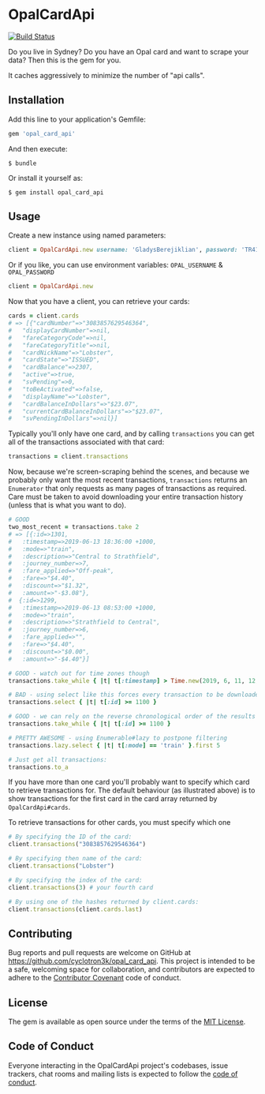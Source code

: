 # OpalCardApi

[![Build Status](https://travis-ci.org/cyclotron3k/opal_card_api.svg?branch=master)](https://travis-ci.org/cyclotron3k/opal_card_api)

Do you live in Sydney? Do you have an Opal card and want to scrape your data? Then this is the gem for you.

It caches aggressively to minimize the number of "api calls".

## Installation

Add this line to your application's Gemfile:

```ruby
gem 'opal_card_api'
```

And then execute:

    $ bundle

Or install it yourself as:

    $ gem install opal_card_api

## Usage

Create a new instance using named parameters:
```ruby
client = OpalCardApi.new username: 'GladysBerejiklian', password: 'TR41NL0V3R'
```

Or if you like, you can use environment variables: `OPAL_USERNAME` & `OPAL_PASSWORD`
```ruby
client = OpalCardApi.new
```

Now that you have a client, you can retrieve your cards:
```ruby
cards = client.cards
# => [{"cardNumber"=>"3083857629546364",
#   "displayCardNumber"=>nil,
#   "fareCategoryCode"=>nil,
#   "fareCategoryTitle"=>nil,
#   "cardNickName"=>"Lobster",
#   "cardState"=>"ISSUED",
#   "cardBalance"=>2307,
#   "active"=>true,
#   "svPending"=>0,
#   "toBeActivated"=>false,
#   "displayName"=>"Lobster",
#   "cardBalanceInDollars"=>"$23.07",
#   "currentCardBalanceInDollars"=>"$23.07",
#   "svPendingInDollars"=>nil}]
```

Typically you'll only have one card, and by calling `transactions` you can get all of the transactions associated with that card:
```ruby
transactions = client.transactions
```
Now, because we're screen-scraping behind the scenes, and because we probably only want the most recent transactions, `transactions` returns an `Enumerator` that only requests as many pages of transactions as required. Care must be taken to avoid downloading your entire transaction history (unless that is what you want to do).
```ruby
# GOOD
two_most_recent = transactions.take 2
# => [{:id=>1301,
#   :timestamp=>2019-06-13 18:36:00 +1000,
#   :mode=>"train",
#   :description=>"Central to Strathfield",
#   :journey_number=>7,
#   :fare_applied=>"Off-peak",
#   :fare=>"$4.40",
#   :discount=>"$1.32",
#   :amount=>"-$3.08"},
#  {:id=>1299,
#   :timestamp=>2019-06-13 08:53:00 +1000,
#   :mode=>"train",
#   :description=>"Strathfield to Central",
#   :journey_number=>6,
#   :fare_applied=>"",
#   :fare=>"$4.40",
#   :discount=>"$0.00",
#   :amount=>"-$4.40"}]

# GOOD - watch out for time zones though
transactions.take_while { |t| t[:timestamp] > Time.new(2019, 6, 11, 12, 0, 0) }

# BAD - using select like this forces every transaction to be downloaded
transactions.select { |t| t[:id] >= 1100 }

# GOOD - we can rely on the reverse chronological order of the results
transactions.take_while { |t| t[:id] >= 1100 }

# PRETTY AWESOME - using Enumerable#lazy to postpone filtering
transactions.lazy.select { |t| t[:mode] == 'train' }.first 5

# Just get all transactions:
transactions.to_a
```

If you have more than one card you'll probably want to specify which card to retrieve transactions for. The default behaviour (as illustrated above) is to show transactions for the first card in the card array returned by `OpalCardApi#cards`.

To retrieve transactions for other cards, you must specify which one
```ruby
# By specifying the ID of the card:
client.transactions("3083857629546364")

# By specifying then name of the card:
client.transactions("Lobster")

# By specifying the index of the card:
client.transactions(3) # your fourth card

# By using one of the hashes returned by client.cards:
client.transactions(client.cards.last)
```

## Contributing

Bug reports and pull requests are welcome on GitHub at https://github.com/cyclotron3k/opal_card_api. This project is intended to be a safe, welcoming space for collaboration, and contributors are expected to adhere to the [Contributor Covenant](http://contributor-covenant.org) code of conduct.

## License

The gem is available as open source under the terms of the [MIT License](https://opensource.org/licenses/MIT).

## Code of Conduct

Everyone interacting in the OpalCardApi project's codebases, issue trackers, chat rooms and mailing lists is expected to follow the [code of conduct](https://github.com/cyclotron3k/opal_card_api/blob/master/CODE_OF_CONDUCT.md).
